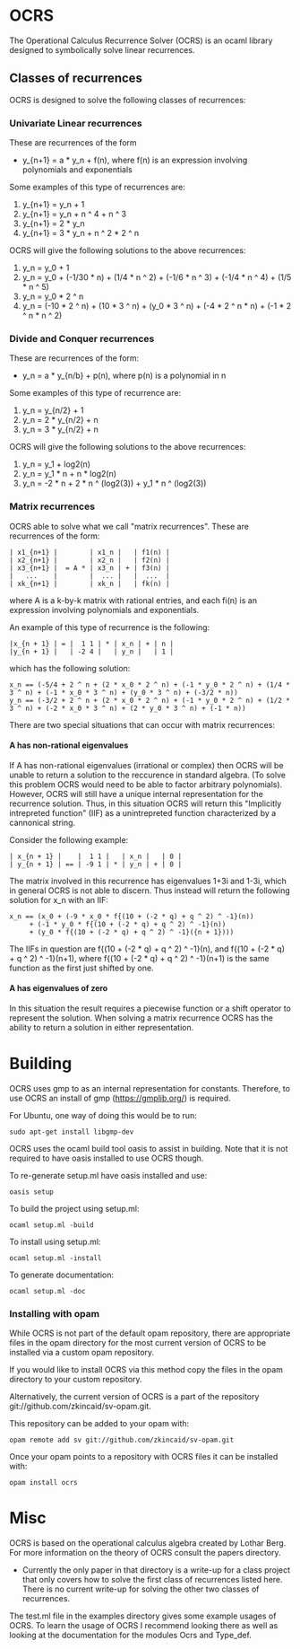 OCRS
====
The Operational Calculus Recurrence Solver (OCRS) is an ocaml library designed to symbolically solve linear recurrences.

## Classes of recurrences

OCRS is designed to solve the following classes of recurrences:

### Univariate Linear recurrences

These are recurrences of the form

* y_{n+1} = a * y_n + f(n), where f(n) is an expression involving polynomials and exponentials

Some examples of this type of recurrences are:

1. y_{n+1} = y_n + 1
2. y_{n+1} = y_n + n ^ 4 + n ^ 3
3. y_{n+1} = 2 * y_n
4. y_{n+1} = 3 * y_n + n ^ 2 * 2 ^ n

OCRS will give the following solutions to the above recurrences:

1. y_n = y_0 + 1
2. y_n = y_0 + (-1/30 * n) + (1/4 * n ^ 2) + (-1/6 * n ^ 3) + (-1/4 * n ^ 4) + (1/5 * n ^ 5)
3. y_n = y_0 * 2 ^ n
4. y_n = (-10 * 2 ^ n) + (10 * 3 ^ n) + (y_0 * 3 ^ n) + (-4 * 2 ^ n * n) + (-1 * 2 ^ n * n ^ 2)

### Divide and Conquer recurrences

These are recurrences of the form:

* y_n = a * y_{n/b} + p(n), where p(n) is a polynomial in n

Some examples of this type of recurrence are:

1. y_n = y_{n/2} + 1
2. y_n = 2 * y_{n/2} + n
3. y_n = 3 * y_{n/2} + n

OCRS will give the following solutions to the above recurrences:

1. y_n = y_1 + log2(n)
2. y_n = y_1 * n + n * log2(n)
3. y_n = -2 * n + 2 * n ^ (log2(3)) + y_1 * n ^ (log2(3))

### Matrix recurrences

OCRS able to solve what we call "matrix recurrences". These are recurrences of the form:

```
| x1_{n+1} |        | x1_n |   | f1(n) |
| x2_{n+1} |        | x2_n |   | f2(n) |
| x3_{n+1} |  = A * | x3_n | + | f3(n) |
|   ...    |        |  ... |   |  ...  |
| xk_{n+1} |        | xk_n |   | fk(n) |
```
where A is a k-by-k matrix with rational entries, and each fi(n) is an expression involving polynomials and exponentials.

An example of this type of recurrence is the following:

```
|x_{n + 1} | = |  1 1 | * | x_n | + | n | 
|y_{n + 1} |   | -2 4 |   | y_n |   | 1 |
```

which has the following solution:
```
x_n == (-5/4 + 2 ^ n + (2 * x_0 * 2 ^ n) + (-1 * y_0 * 2 ^ n) + (1/4 * 3 ^ n) + (-1 * x_0 * 3 ^ n) + (y_0 * 3 ^ n) + (-3/2 * n))
y_n == (-3/2 + 2 ^ n + (2 * x_0 * 2 ^ n) + (-1 * y_0 * 2 ^ n) + (1/2 * 3 ^ n) + (-2 * x_0 * 3 ^ n) + (2 * y_0 * 3 ^ n) + (-1 * n))
```

There are two special situations that can occur with matrix recurrences:

#### A has non-rational eigenvalues
If A has non-rational eigenvalues (irrational or complex) then OCRS will be unable to return a solution to the reccurence in standard algebra. (To solve this problem OCRS would need to be able to factor arbitrary polynomials). However, OCRS will still have a unique internal representation for the recurrence solution. Thus, in this situation OCRS will return this "Implicitly intrepreted function" (IIF) as a unintrepreted function characterized by a cannonical string.

Consider the following example:
```
| x_{n + 1} |    |  1 1 |   | x_n |   | 0 |
| y_{n + 1} | == | -9 1 | * | y_n | + | 0 |
```
The matrix involved in this recurrence has eigenvalues 1+3i and 1-3i, which in general OCRS is not able to discern. Thus instead will return the following solution for x_n with an IIF:

```
x_n == (x_0 + (-9 * x_0 * f{(10 + (-2 * q) + q ^ 2) ^ -1}(n)) 
     + (-1 * y_0 * f{(10 + (-2 * q) + q ^ 2) ^ -1}(n)) 
     + (y_0 * f{(10 + (-2 * q) + q ^ 2) ^ -1}({n + 1})))
```
The IIFs in question are f{(10 + (-2 * q) + q ^ 2) ^ -1}(n), and f{(10 + (-2 * q) + q ^ 2) ^ -1}(n+1), where f{(10 + (-2 * q) + q ^ 2) ^ -1}(n+1) is the same function as the first just shifted by one.

#### A has eigenvalues of zero
In this situation the result requires a piecewise function or a shift operator to represent the solution. When solving a matrix recurrence OCRS has the ability to return a solution in either representation.

Building
====

OCRS uses gmp to as an internal representation for constants. Therefore, to use OCRS an install of gmp (https://gmplib.org/) is required.

For Ubuntu, one way of doing this would be to run:
```
sudo apt-get install libgmp-dev
```

OCRS uses the ocaml build tool oasis to assist in building. Note that it is not required to have oasis installed to use OCRS though. 

To re-generate setup.ml have oasis installed and use:
```
oasis setup
```

To build the project using setup.ml:
```
ocaml setup.ml -build
```

To install using setup.ml:
```
ocaml setup.ml -install
```

To generate documentation:
```
ocaml setup.ml -doc
```

### Installing with opam
While OCRS is not part of the default opam repository, there are appropriate files in the opam directory for the most current version of OCRS to be installed via a custom opam repository.

If you would like to install OCRS via this method copy the files in the opam directory to your custom repository.

Alternatively, the current version of OCRS is a part of the repository git://github.com/zkincaid/sv-opam.git.

This repository can be added to your opam with:
```
opam remote add sv git://github.com/zkincaid/sv-opam.git
```
Once your opam points to a repository with OCRS files it can be installed with:

```
opam install ocrs
```

Misc
====
OCRS is based on the operational calculus algebra created by Lothar Berg. For more information on the theory of OCRS consult the papers directory.

* Currently the only paper in that directory is a write-up for a class project that only covers how to solve the first class of recurrences listed here. There is no current write-up for solving the other two classes of recurrences.


The test.ml file in the examples directory gives some example usages of OCRS. To learn the usage of OCRS I recommend looking there as well as looking at the documentation for the modules Ocrs and Type_def.
